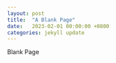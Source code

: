 ```yaml
---
layout: post
title:  "A Blank Page"
date:   2023-02-01 00:00:00 +0800
categories: jekyll update
---
```


Blank Page